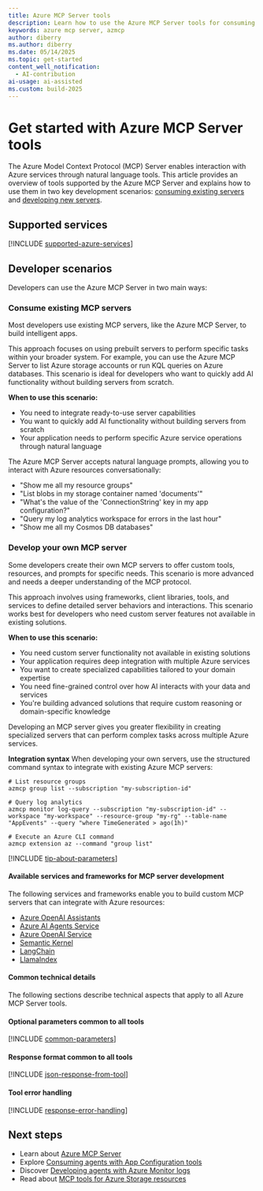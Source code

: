 ```yaml
---
title: Azure MCP Server tools
description: Learn how to use the Azure MCP Server tools for consuming and developing servers.
keywords: azure mcp server, azmcp
author: diberry
ms.author: diberry
ms.date: 05/14/2025
ms.topic: get-started
content_well_notification: 
  - AI-contribution
ai-usage: ai-assisted
ms.custom: build-2025
---
```

# Get started with Azure MCP Server tools

The Azure Model Context Protocol (MCP) Server enables interaction with Azure services through natural language tools. This article provides an overview of tools supported by the Azure MCP Server and explains how to use them in two key development scenarios: [consuming existing servers](#consume-existing-mcp-servers) and [developing new servers](#develop-your-own-mcp-server).

## Supported services

[!INCLUDE [supported-azure-services](../includes/tools/supported-azure-services.md)]

## Developer scenarios

Developers can use the Azure MCP Server in two main ways:

### Consume existing MCP servers

Most developers use existing MCP servers, like the Azure MCP Server, to build intelligent apps.

This approach focuses on using prebuilt servers to perform specific tasks within your broader system. For example, you can use the Azure MCP Server to list Azure storage accounts or run KQL queries on Azure databases. This scenario is ideal for developers who want to quickly add AI functionality without building servers from scratch.

**When to use this scenario:**

- You need to integrate ready-to-use server capabilities
- You want to quickly add AI functionality without building servers from scratch
- Your application needs to perform specific Azure service operations through natural language

The Azure MCP Server accepts natural language prompts, allowing you to interact with Azure resources conversationally:

- "Show me all my resource groups"
- "List blobs in my storage container named 'documents'"
- "What's the value of the 'ConnectionString' key in my app configuration?"
- "Query my log analytics workspace for errors in the last hour"
- "Show me all my Cosmos DB databases"

### Develop your own MCP server

Some developers create their own MCP servers to offer custom tools, resources, and prompts for specific needs. This scenario is more advanced and needs a deeper understanding of the MCP protocol.

This approach involves using frameworks, client libraries, tools, and services to define detailed server behaviors and interactions. This scenario works best for developers who need custom server features not available in existing solutions.

**When to use this scenario:**

- You need custom server functionality not available in existing solutions
- Your application requires deep integration with multiple Azure services
- You want to create specialized capabilities tailored to your domain expertise
- You need fine-grained control over how AI interacts with your data and services
- You're building advanced solutions that require custom reasoning or domain-specific knowledge

Developing an MCP server gives you greater flexibility in creating specialized servers that can perform complex tasks across multiple Azure services.

**Integration syntax**
When developing your own servers, use the structured command syntax to integrate with existing Azure MCP servers:

```console
# List resource groups
azmcp group list --subscription "my-subscription-id"

# Query log analytics
azmcp monitor log-query --subscription "my-subscription-id" --workspace "my-workspace" --resource-group "my-rg" --table-name "AppEvents" --query "where TimeGenerated > ago(1h)"

# Execute an Azure CLI command
azmcp extension az --command "group list"
```

[!INCLUDE [tip-about-parameters](../includes/tools/parameter-consideration.md)]

#### Available services and frameworks for MCP server development

The following services and frameworks enable you to build custom MCP servers that can integrate with Azure resources:

- [Azure OpenAI Assistants](/azure/ai-services/openai/concepts/assistants)
- [Azure AI Agents Service](/azure/ai-services/agents/overview)
- [Azure OpenAI Service](/azure/ai-services/openai/)
- [Semantic Kernel](/semantic-kernel/overview/)
- [LangChain](https://www.langchain.com/)
- [LlamaIndex](https://docs.llamaindex.ai/)

#### Common technical details

The following sections describe technical aspects that apply to all Azure MCP Server tools.

#### Optional parameters common to all tools

[!INCLUDE [common-parameters](../includes//tools/common-parameters.md)]

#### Response format common to all tools

[!INCLUDE [json-response-from-tool](../includes/tools/response-format.md)]

#### Tool error handling

[!INCLUDE [response-error-handling](../includes/tools/error-handling.md)]

## Next steps

- Learn about [Azure MCP Server](../get-started.md)
- Explore [Consuming agents with App Configuration tools](app-configuration.md)
- Discover [Developing agents with Azure Monitor logs](monitor.md)
- Read about [MCP tools for Azure Storage resources](storage.md)
